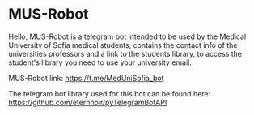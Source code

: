 # MUS-Robot
 Hello, MUS-Robot is a telegram bot intended to be used by the Medical University of Sofia medical students, contains the contact info of the universities professors and a link to the students library, to access the student's library you need to use your university email.


MUS-Robot link: https://t.me/MedUniSofia_bot


The telegram bot library used for this bot can be found here: https://github.com/eternnoir/pyTelegramBotAPI

